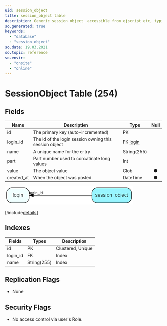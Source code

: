 ```yaml
---
uid: session_object
title: session_object table
description: Generic session object, accessible from ejscript etc, typically xml or name=value syntax, may be stored over several rows if big
so.generated: true
keywords:
  - "database"
  - "session_object"
so.date: 19.03.2021
so.topic: reference
so.envir:
  - "onsite"
  - "online"
---
```


# SessionObject Table (254)

## Fields

| Name | Description | Type | Null |
|------|-------------|------|:----:|
|id|The primary key (auto-incremented)|PK| |
|login\_id|The id of the login session owning this session object|FK [login](login.md)| |
|name|A unique name for the entry|String(255)| |
|part|Part number used to concatinate long values|Int| |
|value|The object value|Clob|&#x25CF;|
|created\_at|When the object was posted.|DateTime|&#x25CF;|


![session_object table relationship diagram](media\session_object.png)

[!include[details](./includes/session-object.md)]

## Indexes

| Fields | Types | Description |
|--------|-------|-------------|
|id |PK |Clustered, Unique |
|login\_id |FK |Index |
|name |String(255) |Index |

## Replication Flags

* None

## Security Flags

* No access control via user's Role.

